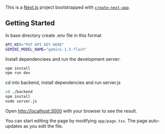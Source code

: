 This is a [Next.js](https://nextjs.org) project bootstrapped with [`create-next-app`](https://nextjs.org/docs/app/api-reference/cli/create-next-app).

## Getting Started
In base directory create .env file in this format

```bash
API_KEY="PUT API KEY HERE"
GEMINI_MODEL_NAME="gemini-1.5-flash"
```

Install dependenciees and run the development server:
```bash
npm install
npm run dev
```

cd into backend, install dependencies and run server.js
```bash
cd ./backend
npm install
node server.js
```

Open [http://localhost:3000](http://localhost:3000) with your browser to see the result.

You can start editing the page by modifying `app/page.tsx`. The page auto-updates as you edit the file.
